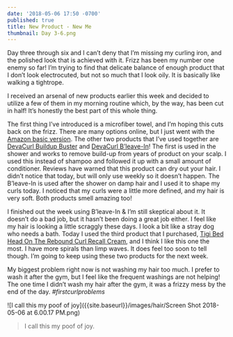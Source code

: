 ```yaml
---
date: '2018-05-06 17:50 -0700'
published: true
title: New Product - New Me
thumbnail: Day 3-6.png
---
```

Day three through six and I can’t deny that I’m missing my curling iron, and the polished look that is achieved with it. Frizz has been my number one enemy so far! I’m trying to find that delicate balance of enough product that I don’t look electrocuted, but not so much that I look oily. It is basically like walking a tightrope. 

I received an arsenal of new products earlier this week and decided to utilize a few of them in my morning routine which, by the way, has been cut in half! It’s honestly the best part of this whole thing. 

The first thing I’ve introduced is a microfiber towel, and I’m hoping this cuts back on the frizz. There are many options online, but I just went with the [Amazon basic version](https://www.amazon.com/gp/product/B01MT8781S/ref=oh_aui_detailpage_o01_s00?ie=UTF8&psc=1). The other two products that I’ve used together are [DevaCurl Buildup Buster](https://www.amazon.com/gp/product/B06VWH1TP7/ref=oh_aui_detailpage_o01_s00?ie=UTF8&th=1) and [DevaCurl B’leave-In](https://www.amazon.com/gp/product/B000NE6PCA/ref=oh_aui_detailpage_o01_s00?ie=UTF8&th=1)! The first is used in the shower and works to remove build-up from years of product on your scalp. I used this instead of shampoo and followed it up with a small amount of conditioner. Reviews have warned that this product can dry out your hair. I didn’t notice that today, but will only use weekly so it doesn’t happen. The B’leave-In is used after the shower on damp hair and I used it to shape my curls today. I noticed that my curls were a little more defined, and my hair is very soft. Both products smell amazing too! 

I finished out the week using B’leave-In & I’m still skeptical about it. It doesn’t do a bad job, but it hasn’t been doing a great job either. I feel like my hair is looking a little scraggly these days. I look a bit like a stray dog who needs a bath. Today I used the third product that I purchased, [Tigi Bed Head On The Rebound Curl Recall Cream](https://www.amazon.com/gp/product/B00BQZ0PBC/ref=oh_aui_detailpage_o01_s00?ie=UTF8&psc=1), and I think I like this one the most. I have more spirals than limp waves. It does feel too soon to tell though. I’m going to keep using these two products for the next week.

My biggest problem right now is not washing my hair too much. I prefer to wash it after the gym, but I feel like the frequent washings are not helping! The one time I didn’t wash my hair after the gym, it was a frizzy mess by the end of the day. _#firstcurlproblems_

![I call this my poof of joy]({{site.baseurl}}/images/hair/Screen Shot 2018-05-06 at 6.00.17 PM.png)
> I call this my poof of joy.



